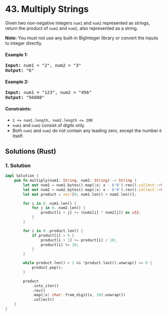 # 43. Multiply Strings
Given two non-negative integers `num1` and `num2` represented as strings, return the product of `num1` and `num2`, also represented as a string.

**Note:** You must not use any built-in BigInteger library or convert the inputs to integer directly.

#### Example 1:
<pre>
<strong>Input:</strong> num1 = "2", num2 = "3"
<strong>Output:</strong> "6"
</pre>

#### Example 2:
<pre>
<strong>Input:</strong> num1 = "123", num2 = "456"
<strong>Output:</strong> "56088"
</pre>

#### Constraints:
* `1 <= num1.length, num2.length <= 200`
* `num1` and `num2` consist of digits only.
* Both `num1` and `num2` do not contain any leading zero, except the number `0` itself.

## Solutions (Rust)

### 1. Solution
```Rust
impl Solution {
    pub fn multiply(num1: String, num2: String) -> String {
        let mut num1 = num1.bytes().map(|x| x - b'0').rev().collect::<Vec<_>>();
        let mut num2 = num2.bytes().map(|x| x - b'0').rev().collect::<Vec<_>>();
        let mut product = vec![0; num1.len() + num2.len()];

        for i in 0..num1.len() {
            for j in 0..num2.len() {
                product[i + j] += (num1[i] * num2[j]) as u32;
            }
        }

        for i in 0..product.len() {
            if product[i] > 9 {
                product[i + 1] += product[i] / 10;
                product[i] %= 10;
            }
        }

        while product.len() > 1 && *product.last().unwrap() == 0 {
            product.pop();
        }

        product
            .into_iter()
            .rev()
            .map(|x| char::from_digit(x, 10).unwrap())
            .collect()
    }
}
```
